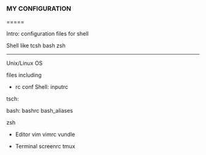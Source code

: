 ### MY CONFIGURATION

=====

Intro:
configuration files for shell

Shell like tcsh bash zsh

-----

Unix/Linux OS 

files including
* rc conf 
Shell:
inputrc

tsch:

bash:
bashrc
bash_aliases

zsh

* Editor
vim
vimrc
vundle

* Terminal
screenrc
tmux
